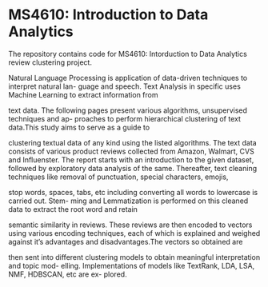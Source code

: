 # MS4610: Introduction to Data Analytics

The repository contains code for MS4610: Intorduction to Data Analytics review clustering project.

Natural Language Processing is application of data-driven techniques to interpret natural lan-
guage and speech. Text Analysis in specific uses Machine Learning to extract information from

text data. The following pages present various algorithms, unsupervised techniques and ap-
proaches to perform hierarchical clustering of text data.This study aims to serve as a guide to

clustering textual data of any kind using the listed algorithms.
The text data consists of various product reviews collected from Amazon, Walmart, CVS and
Influenster. The report starts with an introduction to the given dataset, followed by exploratory
data analysis of the same.
Thereafter, text cleaning techniques like removal of punctuation, special characters, emojis,

stop words, spaces, tabs, etc including converting all words to lowercase is carried out. Stem-
ming and Lemmatization is performed on this cleaned data to extract the root word and retain

semantic similarity in reviews.
These reviews are then encoded to vectors using various encoding techniques, each of which is
explained and weighed against it’s advantages and disadvantages.The vectors so obtained are

then sent into different clustering models to obtain meaningful interpretation and topic mod-
elling. Implementations of models like TextRank, LDA, LSA, NMF, HDBSCAN, etc are ex-
plored.
